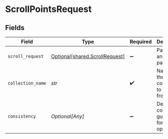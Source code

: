# ScrollPointsRequest


## Fields

| Field                                                                  | Type                                                                   | Required                                                               | Description                                                            |
| ---------------------------------------------------------------------- | ---------------------------------------------------------------------- | ---------------------------------------------------------------------- | ---------------------------------------------------------------------- |
| `scroll_request`                                                       | [Optional[shared.ScrollRequest]](../../models/shared/scrollrequest.md) | :heavy_minus_sign:                                                     | Pagination and filter parameters                                       |
| `collection_name`                                                      | *str*                                                                  | :heavy_check_mark:                                                     | Name of the collection to retrieve from                                |
| `consistency`                                                          | *Optional[Any]*                                                        | :heavy_minus_sign:                                                     | Define read consistency guarantees for the operation                   |